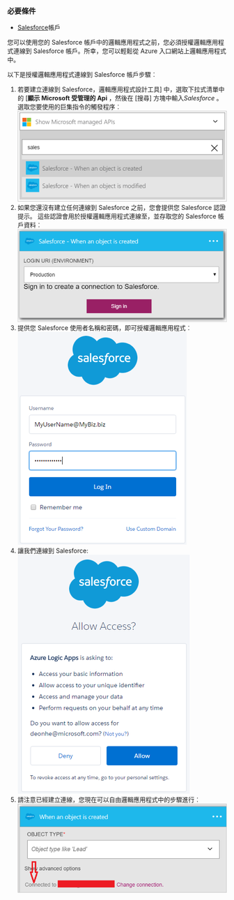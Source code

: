### <a name="prerequisites"></a>必要條件

- [Salesforce](https://salesforce.com)帳戶  


您可以使用您的 Salesforce 帳戶中的邏輯應用程式之前，您必須授權邏輯應用程式連線到 Salesforce 帳戶。所幸，您可以輕鬆從 Azure 入口網站上邏輯應用程式中。  

以下是授權邏輯應用程式連線到 Salesforce 帳戶步驟︰  
1. 若要建立連線到 Salesforce，邏輯應用程式設計工具] 中，選取下拉式清單中的 [**顯示 Microsoft 受管理的 Api** ，然後在 [搜尋] 方塊中輸入*Salesforce* 。 選取您要使用的巨集指令的觸發程序︰  
![Salesforce 連接圖像 1](./media/connectors-create-api-salesforce/salesforce-1.png)  
2. 如果您還沒有建立任何連線到 Salesforce 之前，您會提供您 Salesforce 認證提示。 這些認證會用於授權邏輯應用程式連線至，並存取您的 Salesforce 帳戶資料︰  
![Salesforce 連接圖像 2](./media/connectors-create-api-salesforce/salesforce-2.png)  
3. 提供您 Salesforce 使用者名稱和密碼，即可授權邏輯應用程式︰  
 ![Salesforce 連接圖像 3](./media/connectors-create-api-salesforce/salesforce-3.png)  
4. 讓我們連線到 Salesforce:  
![Salesforce 連接圖像 4](./media/connectors-create-api-salesforce/salesforce-4.png)  
5. 請注意已經建立連線，您現在可以自由邏輯應用程式中的步驟進行︰  
![Salesforce 連接圖像 5](./media/connectors-create-api-salesforce/salesforce-5.png)  
